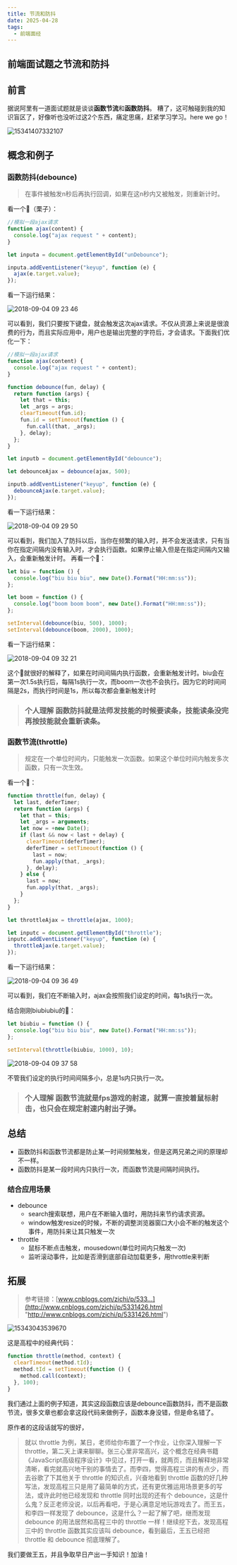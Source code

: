```yaml
---
title: 节流和防抖
date: 2025-04-28
tags:
  - 前端面经
---
```

前端面试题之节流和防抖
---


## 前言

据说阿里有一道面试题就是谈谈**函数节流**和**函数防抖**。 糟了，这可触碰到我的知识盲区了，好像听也没听过这2个东西，痛定思痛，赶紧学习学习。here we go！

![15341407332107](https://blog-pic-1338675647.cos.ap-nanjing.myqcloud.com/blog/202504281045441.webp)

## 概念和例子

### 函数防抖(debounce)

> 在事件被触发n秒后再执行回调，如果在这n秒内又被触发，则重新计时。

看一个🌰（栗子）：

```js
//模拟一段ajax请求
function ajax(content) {
  console.log("ajax request " + content);
}

let inputa = document.getElementById("unDebounce");

inputa.addEventListener("keyup", function (e) {
  ajax(e.target.value);
});
```

看一下运行结果：

![2018-09-04 09 23 46](https://blog-pic-1338675647.cos.ap-nanjing.myqcloud.com/blog/202504281045528.webp)

可以看到，我们只要按下键盘，就会触发这次ajax请求。不仅从资源上来说是很浪费的行为，而且实际应用中，用户也是输出完整的字符后，才会请求。下面我们优化一下：

```js
//模拟一段ajax请求
function ajax(content) {
  console.log("ajax request " + content);
}

function debounce(fun, delay) {
  return function (args) {
    let that = this;
    let _args = args;
    clearTimeout(fun.id);
    fun.id = setTimeout(function () {
      fun.call(that, _args);
    }, delay);
  };
}

let inputb = document.getElementById("debounce");

let debounceAjax = debounce(ajax, 500);

inputb.addEventListener("keyup", function (e) {
  debounceAjax(e.target.value);
});
```

看一下运行结果：

![2018-09-04 09 29 50](https://blog-pic-1338675647.cos.ap-nanjing.myqcloud.com/blog/202504281045449.webp)

可以看到，我们加入了防抖以后，当你在频繁的输入时，并不会发送请求，只有当你在指定间隔内没有输入时，才会执行函数。如果停止输入但是在指定间隔内又输入，会重新触发计时。 再看一个🌰：

```js
let biu = function () {
  console.log("biu biu biu", new Date().Format("HH:mm:ss"));
};

let boom = function () {
  console.log("boom boom boom", new Date().Format("HH:mm:ss"));
};

setInterval(debounce(biu, 500), 1000);
setInterval(debounce(boom, 2000), 1000);
```

看一下运行结果：

![2018-09-04 09 32 21](https://blog-pic-1338675647.cos.ap-nanjing.myqcloud.com/blog/202504281045431.webp)

这个🌰就很好的解释了，如果在时间间隔内执行函数，会重新触发计时。biu会在第一次1.5s执行后，每隔1s执行一次，而boom一次也不会执行。因为它的时间间隔是2s，而执行时间是1s，所以每次都会重新触发计时

> ### 个人理解 函数防抖就是法师发技能的时候要读条，技能读条没完再按技能就会重新读条。

### 函数节流(throttle)

> 规定在一个单位时间内，只能触发一次函数。如果这个单位时间内触发多次函数，只有一次生效。

看一个🌰：

```js
function throttle(fun, delay) {
  let last, deferTimer;
  return function (args) {
    let that = this;
    let _args = arguments;
    let now = +new Date();
    if (last && now < last + delay) {
      clearTimeout(deferTimer);
      deferTimer = setTimeout(function () {
        last = now;
        fun.apply(that, _args);
      }, delay);
    } else {
      last = now;
      fun.apply(that, _args);
    }
  };
}

let throttleAjax = throttle(ajax, 1000);

let inputc = document.getElementById("throttle");
inputc.addEventListener("keyup", function (e) {
  throttleAjax(e.target.value);
});
```

看一下运行结果：

![2018-09-04 09 36 49](https://blog-pic-1338675647.cos.ap-nanjing.myqcloud.com/blog/202504281045476.webp)

可以看到，我们在不断输入时，ajax会按照我们设定的时间，每1s执行一次。

结合刚刚biubiubiu的🌰：

```js
let biubiu = function () {
  console.log("biu biu biu", new Date().Format("HH:mm:ss"));
};

setInterval(throttle(biubiu, 1000), 10);
```

![2018-09-04 09 37 58](https://blog-pic-1338675647.cos.ap-nanjing.myqcloud.com/blog/202504281045455.webp)

不管我们设定的执行时间间隔多小，总是1s内只执行一次。

> ### 个人理解 函数节流就是fps游戏的射速，就算一直按着鼠标射击，也只会在规定射速内射出子弹。

## 总结

- 函数防抖和函数节流都是防止某一时间频繁触发，但是这两兄弟之间的原理却不一样。
- 函数防抖是某一段时间内只执行一次，而函数节流是间隔时间执行。

### 结合应用场景

- debounce
  - search搜索联想，用户在不断输入值时，用防抖来节约请求资源。
  - window触发resize的时候，不断的调整浏览器窗口大小会不断的触发这个事件，用防抖来让其只触发一次
- throttle
  - 鼠标不断点击触发，mousedown(单位时间内只触发一次)
  - 监听滚动事件，比如是否滑到底部自动加载更多，用throttle来判断

## 拓展

> 参考链接：[www.cnblogs.com/zichi/p/533…](http://www.cnblogs.com/zichi/p/5331426.html "http://www.cnblogs.com/zichi/p/5331426.html")

![15343043539670](https://blog-pic-1338675647.cos.ap-nanjing.myqcloud.com/blog/202504281045359.webp)

这是高程中的经典代码：

```js
function throttle(method, context) {
  clearTimeout(method.tId);
  method.tId = setTimeout(function () {
    method.call(context);
  }, 100);
}
```

我们通过上面的例子知道，其实这段函数应该是debounce函数防抖，而不是函数节流，很多文章也都会拿这段代码来做例子，函数本身没错，但是命名错了。

原作者的这段话就写的很好，

> 就以 throttle 为例，某日，老师给你布置了一个作业，让你深入理解一下 throttle，第二天上课来聊聊。张三心里非常高兴，这个概念在经典书籍《JavaScript高级程序设计》中见过，打开一看，就两页，而且解释地非常清晰，看完就高兴地干别的事情去了。而李四，觉得高程三讲的有点少，而去谷歌了下其他关于 throttle 的知识点，兴奋地看到 throttle 函数的好几种写法，发现高程三只是用了最简单的方式，还有更优雅运用场景更多的写法，或许此时他已经发现和 throttle 同时出现的还有个 debounce，这是什么鬼？反正老师没说，以后再看吧，于是心满意足地玩游戏去了。而王五，和李四一样发现了 debounce，这是什么？一起了解了吧，继而发现 debounce 的用法居然和高程三中的 throttle 一样！继续挖下去，发现高程三中的 throttle 函数其实应该叫 debounce，看到最后，王五已经把 throttle 和 debounce 彻底理解了。

我们要做王五，并且争取早日产出一手知识！加油！




